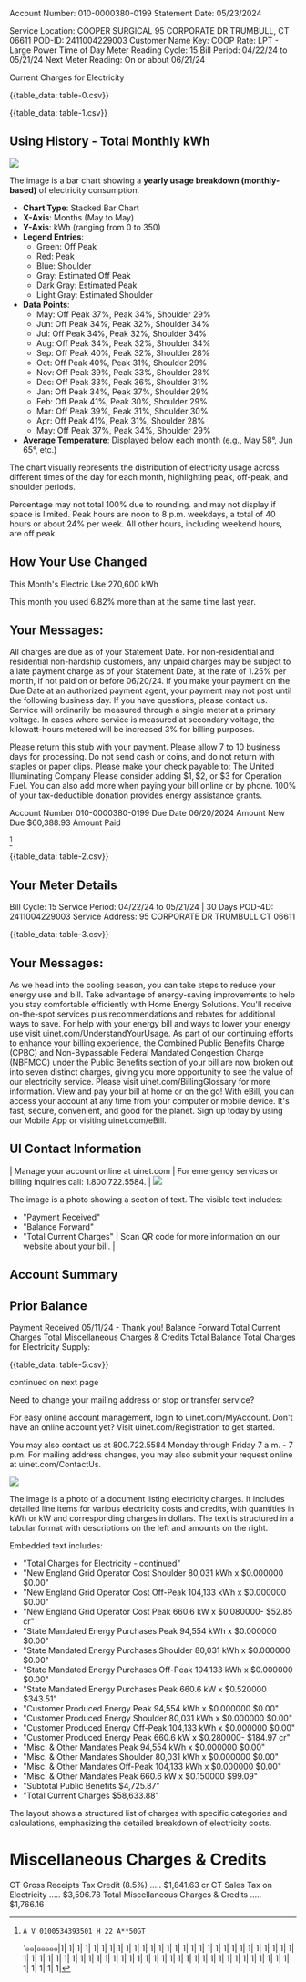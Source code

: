 Account Number: 010-0000380-0199
Statement Date: 05/23/2024

Service Location:
COOPER SURGICAL
95 CORPORATE DR
TRUMBULL, CT 06611
POD-ID: 2411004229003
Customer Name Key: COOP
Rate: LPT - Large Power Time of Day
Meter Reading Cycle: 15
Bill Period: 04/22/24 to 05/21/24
Next Meter Reading: On or about 06/21/24

Current Charges for Electricity

{{table_data: table-0.csv}}


{{table_data: table-1.csv}}

## Using History - Total Monthly kWh

![](images/img-0.jpeg)

The image is a bar chart showing a **yearly usage breakdown (monthly-based)** of electricity consumption. 

- **Chart Type**: Stacked Bar Chart
- **X-Axis**: Months (May to May)
- **Y-Axis**: kWh (ranging from 0 to 350)
- **Legend Entries**:
  - Green: Off Peak
  - Red: Peak
  - Blue: Shoulder
  - Gray: Estimated Off Peak
  - Dark Gray: Estimated Peak
  - Light Gray: Estimated Shoulder
- **Data Points**:
  - May: Off Peak 37%, Peak 34%, Shoulder 29%
  - Jun: Off Peak 34%, Peak 32%, Shoulder 34%
  - Jul: Off Peak 34%, Peak 32%, Shoulder 34%
  - Aug: Off Peak 34%, Peak 32%, Shoulder 34%
  - Sep: Off Peak 40%, Peak 32%, Shoulder 28%
  - Oct: Off Peak 40%, Peak 31%, Shoulder 29%
  - Nov: Off Peak 39%, Peak 33%, Shoulder 28%
  - Dec: Off Peak 33%, Peak 36%, Shoulder 31%
  - Jan: Off Peak 34%, Peak 37%, Shoulder 29%
  - Feb: Off Peak 41%, Peak 30%, Shoulder 29%
  - Mar: Off Peak 39%, Peak 31%, Shoulder 30%
  - Apr: Off Peak 41%, Peak 31%, Shoulder 28%
  - May: Off Peak 37%, Peak 34%, Shoulder 29%
- **Average Temperature**: Displayed below each month (e.g., May 58°, Jun 65°, etc.)

The chart visually represents the distribution of electricity usage across different times of the day for each month, highlighting peak, off-peak, and shoulder periods.

Percentage may not total 100\% due to rounding. and may not display if space is limited. Peak hours are noon to 8 p.m. weekdays, a total of 40 hours or about $24 \%$ per week. All other hours, including weekend hours, are off peak.

## How Your Use Changed

This Month's Electric Use 270,600 kWh

This month you used $6.82 \%$ more than at the same time last year.

## Your Messages:

All charges are due as of your Statement Date. For non-residential and residential non-hardship customers, any unpaid charges may be subject to a late payment charge as of your Statement Date, at the rate of $1.25 \%$ per month, if not paid on or before 06/20/24. If you make your payment on the Due Date at an authorized payment agent, your payment may not post until the following business day. If you have questions, please contact us.
Service will ordinarily be measured through a single meter at a primary voltage. In cases where service is measured at secondary voltage, the kilowatt-hours metered will be increased $3 \%$ for billing purposes.

Please return this stub with your payment. Please allow 7 to 10 business days for processing. Do not send cash or coins, and do not return with staples or paper clips. Please make your check payable to:
The United Illuminating Company
Please consider adding $\$ 1, \$ 2$, or $\$ 3$ for Operation Fuel. You can also add more when paying your bill online or by phone. 100\% of your tax-deductible donation provides energy assistance grants.

Account Number
010-0000380-0199
Due Date
06/20/2024
Amount New Due
\$60,388.93
Amount Paid

[^0]
[^0]:    A V 0100534393501 H 22 A**50GT
    '๑๑[๑๑๑๑๑|1| 1| 1| 1| 1| 1| 1| 1| 1| 1| 1| 1| 1| 1| 1| 1| 1| 1| 1| 1| 1| 1| 1| 1| 1| 1| 1| 1| 1| 1| 1| 1| 1| 1| 1| 1| 1| 1| 1| 1| 1| 1| 1| 1| 1| 1| 1| 1| 1| 1| 1| 1| 1| 1| 1| 1| 1| 1| 1| 1| 1| 1| 1| 1| 1| 1| 1| 

{{table_data: table-2.csv}}

## Your Meter Details

Bill Cycle: 15
Service Period: 04/22/24 to 05/21/24 | 30 Days
POD-4D: 2411004229003
Service Address: 95 CORPORATE DR TRUMBULL CT 06611

{{table_data: table-3.csv}}

## Your Messages:

As we head into the cooling season, you can take steps to reduce your energy use and bill. Take advantage of energy-saving improvements to help you stay comfortable efficiently with Home Energy Solutions. You'll receive on-the-spot services plus recommendations and rebates for additional ways to save. For help with your energy bill and ways to lower your energy use visit uinet.com/UnderstandYourUsage.
As part of our continuing efforts to enhance your billing experience, the Combined Public Benefits Charge (CPBC) and Non-Bypassable Federal Mandated Congestion Charge (NBFMCC) under the Public Benefits section of your bill are now broken out into seven distinct charges, giving you more opportunity to see the value of our electricity service. Please visit uinet.com/BillingGlossary for more information.
View and pay your bill at home or on the go! With eBill, you can access your account at any time from your computer or mobile device. It's fast, secure, convenient, and good for the planet. Sign up today by using our Mobile App or visiting uinet.com/eBill.

## UI Contact Information

| Manage your account online at uinet.com | For emergency services or billing inquiries call: $1.800 .722 .5584$. | ![](images/img-1.jpeg)

The image is a photo showing a section of text. The visible text includes:

- "Payment Received"
- "Balance Forward"
- "Total Current Charges" | Scan QR code for more information on our website about your bill. |

## Account Summary

## Prior Balance

Payment Received 05/11/24 - Thank you!
Balance Forward
Total Current Charges
Total Miscellaneous Charges \& Credits
Total Balance
Total Charges for Electricity
Supply:

{{table_data: table-5.csv}}

continued on next page

Need to change your mailing address or stop or transfer service?

For easy online account management, login to uinet.com/MyAccount. Don't have an online account yet? Visit uinet.com/Registration to get started.

You may also contact us at 800.722.5584 Monday through Friday 7 a.m. - 7 p.m.
For mailing address changes, you may also submit your request online at uinet.com/ContactUs.

![](images/img-2.jpeg)

The image is a photo of a document listing electricity charges. It includes detailed line items for various electricity costs and credits, with quantities in kWh or kW and corresponding charges in dollars. The text is structured in a tabular format with descriptions on the left and amounts on the right.

Embedded text includes:

- "Total Charges for Electricity - continued"
- "New England Grid Operator Cost Shoulder 80,031 kWh x $0.000000 $0.00"
- "New England Grid Operator Cost Off-Peak 104,133 kWh x $0.000000 $0.00"
- "New England Grid Operator Cost Peak 660.6 kW x $0.080000- $52.85 cr"
- "State Mandated Energy Purchases Peak 94,554 kWh x $0.000000 $0.00"
- "State Mandated Energy Purchases Shoulder 80,031 kWh x $0.000000 $0.00"
- "State Mandated Energy Purchases Off-Peak 104,133 kWh x $0.000000 $0.00"
- "State Mandated Energy Purchases Peak 660.6 kW x $0.520000 $343.51"
- "Customer Produced Energy Peak 94,554 kWh x $0.000000 $0.00"
- "Customer Produced Energy Shoulder 80,031 kWh x $0.000000 $0.00"
- "Customer Produced Energy Off-Peak 104,133 kWh x $0.000000 $0.00"
- "Customer Produced Energy Peak 660.6 kW x $0.280000- $184.97 cr"
- "Misc. & Other Mandates Peak 94,554 kWh x $0.000000 $0.00"
- "Misc. & Other Mandates Shoulder 80,031 kWh x $0.000000 $0.00"
- "Misc. & Other Mandates Off-Peak 104,133 kWh x $0.000000 $0.00"
- "Misc. & Other Mandates Peak 660.6 kW x $0.150000 $99.09"
- "Subtotal Public Benefits $4,725.87"
- "Total Current Charges $58,633.88"

The layout shows a structured list of charges with specific categories and calculations, emphasizing the detailed breakdown of electricity costs.

# Miscellaneous Charges \& Credits 

CT Gross Receipts Tax Credit (8.5\%) ..... \$1,841.63 cr
CT Sales Tax on Electricity ..... \$3,596.78
Total Miscellaneous Charges \& Credits ..... \$1,766.16
